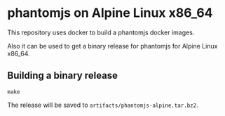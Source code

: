 # phantomjs on Alpine Linux x86_64

This repository uses docker to build a phantomjs docker images.

Also it can be used to get a binary release for phantomjs for Alpine Linux x86_64.

## Building a binary release

```
make
```

The release will be saved to `artifacts/phantomjs-alpine.tar.bz2`.

